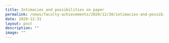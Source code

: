 ```yaml
---
title: Intimacies and possibilities on paper
permalink: /news/faculty-achievements/2020/12/30/intimacies-and-possibilities-on-paper/
date: 2020-12-31
layout: post
description: ""
image: ""
---
```

